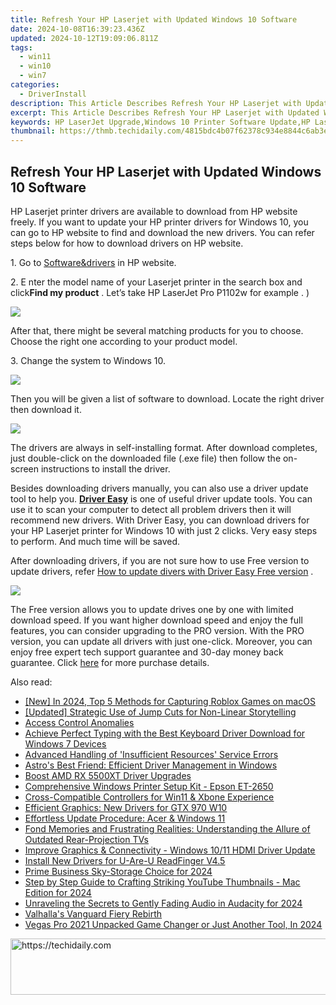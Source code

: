 ```yaml
---
title: Refresh Your HP Laserjet with Updated Windows 10 Software
date: 2024-10-08T16:39:23.436Z
updated: 2024-10-12T19:09:06.811Z
tags:
  - win11
  - win10
  - win7
categories:
  - DriverInstall
description: This Article Describes Refresh Your HP Laserjet with Updated Windows 10 Software
excerpt: This Article Describes Refresh Your HP Laserjet with Updated Windows 10 Software
keywords: HP LaserJet Upgrade,Windows 10 Printer Software Update,HP LaserJet Latest Firmware,Laserjet Printer Windows 10 Support,HP LaserJet Software Compatibility,Laser Printer Upgrade Guide (Windows 10),HP LaserJet Windows Update Tutorial
thumbnail: https://thmb.techidaily.com/4815bdc4b07f62378c934e8844c6ab3ed5ccd8bb0ecbd12c41105ddecee78795.jpg
---
```


## Refresh Your HP Laserjet with Updated Windows 10 Software

 HP Laserjet printer drivers are available to download from HP website freely. If you want to update your HP printer drivers for Windows 10, you can go to HP website to find and download the new drivers. You can refer steps below for how to download drivers on HP website.
  
1\. Go to [Software&drivers](http://support.hp.com/sg-en/drivers)  in HP website.  
  
2\. E  nter the model name of your Laserjet printer in the search box and click**Find my product** . Let’s take HP LaserJet Pro P1102w for example .  )  
  
![](https://images.drivereasy.com/wp-content/uploads/2016/08/img_57b17ae03947e.png)

 After that, there might be several matching products for you to choose. Choose the right one according to your product model.  
  
 3\. Change the system to Windows 10\.
  
![](https://images.drivereasy.com/wp-content/uploads/2016/08/img_57b17b4737f93.jpg)

Then you will be given a list of software to download. Locate the right driver then download it.
  
 ![](https://images.drivereasy.com/wp-content/uploads/2016/08/img_57b17c6f00239.jpg)
  
 The drivers are always in self-installing format. After download completes, just double-click on the downloaded file (.exe file) then follow the on-screen instructions to install the driver.  
  
 Besides downloading drivers manually, you can also use a driver update tool to help you. **[Driver Easy](https://tools.techidaily.com/drivereasy/download/)**  is one of useful driver update tools. You can use it to scan your computer to detect all problem drivers then it will recommend new drivers. With Driver Easy, you can download drivers for your HP Laserjet printer for Windows 10 with just 2 clicks. Very easy steps to perform. And much time will be saved.
  
 After downloading drivers, if you are not sure how to use Free version to update drivers, refer [How to update divers with Driver Easy Free version](https://tools.techidaily.com/drivereasy/download/) .  
  
![](https://images.drivereasy.com/wp-content/uploads/2017/04/img_58feee36b67d4.png)
  
 The Free version allows you to update drives one by one with limited download speed. If you want higher download speed and enjoy the full features, you can consider upgrading to the PRO version. With the PRO version, you can update all drivers with just one-click. Moreover, you can enjoy free expert tech support guarantee and 30-day money back guarantee. Click [here](https://tools.techidaily.com/drivereasy/download/) for more purchase details.

<ins class="adsbygoogle"
     style="display:block"
     data-ad-format="autorelaxed"
     data-ad-client="ca-pub-7571918770474297"
     data-ad-slot="1223367746"></ins>

<ins class="adsbygoogle"
     style="display:block"
     data-ad-client="ca-pub-7571918770474297"
     data-ad-slot="8358498916"
     data-ad-format="auto"
     data-full-width-responsive="true"></ins>

<span class="atpl-alsoreadstyle">Also read:</span>
<div><ul>
<li><a href="https://screen-mirroring-recording.techidaily.com/new-in-2024-top-5-methods-for-capturing-roblox-games-on-macos/"><u>[New] In 2024, Top 5 Methods for Capturing Roblox Games on macOS</u></a></li>
<li><a href="https://facebook-record-videos.techidaily.com/updated-strategic-use-of-jump-cuts-for-non-linear-storytelling/"><u>[Updated] Strategic Use of Jump Cuts for Non-Linear Storytelling</u></a></li>
<li><a href="https://driver-install.techidaily.com/access-control-anomalies/"><u>Access Control Anomalies</u></a></li>
<li><a href="https://driver-download.techidaily.com/achieve-perfect-typing-with-the-best-keyboard-driver-download-for-windows-7-devices/"><u>Achieve Perfect Typing with the Best Keyboard Driver Download for Windows 7 Devices</u></a></li>
<li><a href="https://win-howtos.techidaily.com/advanced-handling-of-insufficient-resources-service-errors/"><u>Advanced Handling of 'Insufficient Resources' Service Errors</u></a></li>
<li><a href="https://driver-install.techidaily.com/astros-best-friend-efficient-driver-management-in-windows/"><u>Astro's Best Friend: Efficient Driver Management in Windows</u></a></li>
<li><a href="https://driver-install.techidaily.com/boost-amd-rx-5500xt-driver-upgrades/"><u>Boost AMD RX 5500XT Driver Upgrades</u></a></li>
<li><a href="https://driver-install.techidaily.com/comprehensive-windows-printer-setup-kit-epson-et-2650/"><u>Comprehensive Windows Printer Setup Kit - Epson ET-2650</u></a></li>
<li><a href="https://driver-install.techidaily.com/cross-compatible-controllers-for-win11-and-xbone-experience/"><u>Cross-Compatible Controllers for Win11 & Xbone Experience</u></a></li>
<li><a href="https://driver-install.techidaily.com/efficient-graphics-new-drivers-for-gtx-970-w10/"><u>Efficient Graphics: New Drivers for GTX 970 W10</u></a></li>
<li><a href="https://driver-install.techidaily.com/effortless-update-procedure-acer-and-windows-11/"><u>Effortless Update Procedure: Acer & Windows 11</u></a></li>
<li><a href="https://hardware-help.techidaily.com/fond-memories-and-frustrating-realities-understanding-the-allure-of-outdated-rear-projection-tvs/"><u>Fond Memories and Frustrating Realities: Understanding the Allure of Outdated Rear-Projection TVs</u></a></li>
<li><a href="https://driver-install.techidaily.com/improve-graphics-and-connectivity-windows-1011-hdmi-driver-update/"><u>Improve Graphics & Connectivity - Windows 10/11 HDMI Driver Update</u></a></li>
<li><a href="https://driver-install.techidaily.com/install-new-drivers-for-u-are-u-readfinger-v45/"><u>Install New Drivers for U-Are-U ReadFinger V4.5</u></a></li>
<li><a href="https://extra-approaches.techidaily.com/prime-business-sky-storage-choice-for-2024/"><u>Prime Business Sky-Storage Choice for 2024</u></a></li>
<li><a href="https://youtube-web.techidaily.com/by-step-guide-to-crafting-striking-youtube-thumbnails-mac-edition-for-2024/"><u>Step by Step Guide to Crafting Striking YouTube Thumbnails - Mac Edition for 2024</u></a></li>
<li><a href="https://some-tips.techidaily.com/unraveling-the-secrets-to-gently-fading-audio-in-audacity-for-2024/"><u>Unraveling the Secrets to Gently Fading Audio in Audacity for 2024</u></a></li>
<li><a href="https://screen-activity-recording.techidaily.com/valhallas-vanguard-fiery-rebirth/"><u>Valhalla's Vanguard Fiery Rebirth</u></a></li>
<li><a href="https://some-approaches.techidaily.com/vegas-pro-2021-unpacked-game-changer-or-just-another-tool-in-2024/"><u>Vegas Pro 2021 Unpacked Game Changer or Just Another Tool, In 2024</u></a></li>
</ul></div>

<!-- affiliate ads begin -->
<a href="https://unicoeye.pxf.io/c/5597632/2134228/18498" target="_top" id="2134228">
  <img src="//a.impactradius-go.com/display-ad/18498-2134228" border="0" alt="https://techidaily.com" width="728" height="90"/>
</a>
<img height="0" width="0" src="https://unicoeye.pxf.io/i/5597632/2134228/18498" style="position:absolute;visibility:hidden;" border="0" />
<!-- affiliate ads end -->

